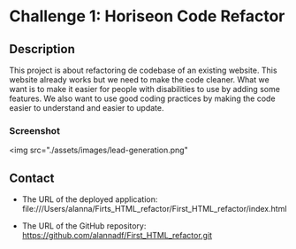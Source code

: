 # Challenge 1: Horiseon Code Refactor

## Description

This project is about refactoring de codebase of an existing website. This website already works but we need to make the code cleaner. What we want is to make it easier for people with disabilities to use by adding some features. We also want to use good coding practices by making the code easier to understand and easier to update.  


### Screenshot

<img src="./assets/images/lead-generation.png"

## Contact


* The URL of the deployed application:
file:///Users/alanna/Firts_HTML_refactor/First_HTML_refactor/index.html

* The URL of the GitHub repository:
https://github.com/alannadf/First_HTML_refactor.git
